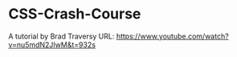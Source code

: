 # CSS-Crash-Course

A tutorial by Brad Traversy
URL: https://www.youtube.com/watch?v=nu5mdN2JIwM&t=932s
